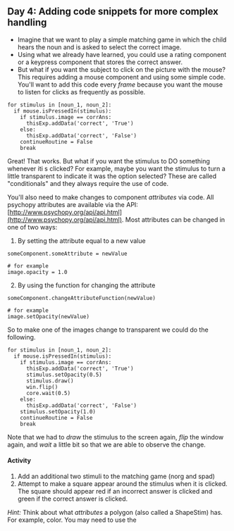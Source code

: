 ## Day 4: Adding code snippets for more complex handling

- Imagine that we want to play a simple matching game in which the child hears the noun and is asked to select the correct image.
- Using what we already have learned, you could use a rating component or a keypress component that stores the correct answer.
- But what if you want the subject to click on the picture with the mouse?  This requires adding a mouse component and using some simple code.  You'll want to add this code every *frame* because you want the mouse to listen for clicks as frequently as possible.

```
for stimulus in [noun_1, noun_2]:
  if mouse.isPressedIn(stimulus):
    if stimulus.image == corrAns:
      thisExp.addData('correct', 'True')
    else: 
      thisExp.addData('correct', 'False')
    continueRoutine = False
    break
```

Great! That works. But what if you want the stimulus to DO something whenever iti s clicked?  For example, maybe you want the stimulus to turn a little transparent to indicate it was the option selected?  These are called "conditionals" and they always require the use of code.

You'll also need to make changes to component *attributes* via code.  All psychopy attributes are available via the API: [http://www.psychopy.org/api/api.html](http://www.psychopy.org/api/api.html).  Most attributes can be changed in one of two ways:

1. By setting the attribute equal to a new value

```
someComponent.someAttribute = newValue

# for example
image.opacity = 1.0
```

2. By using the function for changing the attribute

```
someComponent.changeAttributeFunction(newValue)

# for example
image.setOpacity(newValue)
```

So to make one of the images change to transparent we could do the following.

```
for stimulus in [noun_1, noun_2]:
  if mouse.isPressedIn(stimulus):
    if stimulus.image == corrAns:
      thisExp.addData('correct', 'True')
      stimulus.setOpacity(0.5)
      stimulus.draw()
      win.flip()
      core.wait(0.5)
    else:
      thisExp.addData('correct', 'False')
    stimulus.setOpacity(1.0)
    continueRoutine = False
    break
```

Note that we had to *draw* the stimulus to the screen again, *flip* the window again, and *wait* a little bit so that we are able to observe the change.

#### Activity

1. Add an additional two stimuli to the matching game (norg and spad)
2. Attempt to make a square appear around the stimulus when it is clicked.  The square should appear red if an incorrect answer is clicked and green if the correct answer is clicked.

*Hint:* Think about what *attributes* a polygon (also called a ShapeStim) has.  For example, color.  You may need to use the 
